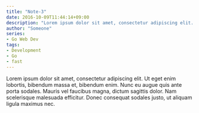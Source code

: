 ```yaml
---
title: "Note-3"
date: 2016-10-09T11:44:14+09:00
description: "Lorem ipsum dolor sit amet, consectetur adipiscing elit. Ut eget enim lobortis,"
author: "Someone"
series:
- Go Web Dev
tags:
- Development
- Go
- fast
---
```


Lorem ipsum dolor sit amet, consectetur adipiscing elit. Ut eget enim lobortis, bibendum massa et, bibendum enim. Nunc eu augue quis ante porta sodales. Mauris vel faucibus magna, dictum sagittis dolor. Nam scelerisque malesuada efficitur. Donec consequat sodales justo, ut aliquam ligula maximus nec.
